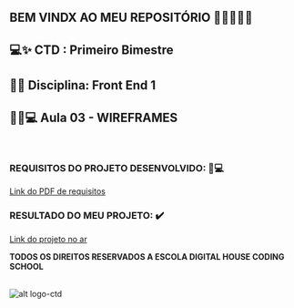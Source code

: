 ## BEM VINDX AO MEU REPOSITÓRIO 👩‍💻👩‍💻✨

## 💻✨ CTD : Primeiro Bimestre 
## 📃✨ Disciplina: Front End 1  
## 👩‍💻💻 __Aula 03 -  WIREFRAMES__

<br>


### REQUISITOS DO PROJETO DESENVOLVIDO: 📃💻
[Link do PDF de requisitos](https://github.com/soareslil/ctd-1bi-frontend1-a3-wireframes/blob/main/%5BMesa%20de%20Trabalho%5D%20Aula%2003.pdf)

### RESULTADO DO MEU PROJETO:  ✔️
[Link do projeto no ar](https://github.com/soareslil/ctd-1bi-frontend1-a3-wireframes/blob/main/CTD-FE1-liliane-a3.fig) 


__TODOS OS DIREITOS RESERVADOS A ESCOLA DIGITAL HOUSE CODING SCHOOL__
<br> <br>

![alt logo-ctd](https://vidadeempresa.com.br/wp-content/uploads/2021/02/curso.png)
